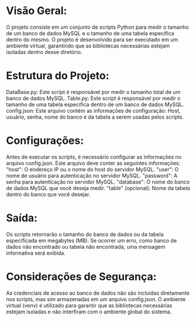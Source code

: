 # Visão Geral:

O projeto consiste em um conjunto de scripts Python para medir o tamanho de um banco de dados MySQL e o tamanho de uma tabela específica dentro do mesmo. O projeto é desenvolvido para ser executado em um ambiente virtual, garantindo que as bibliotecas necessárias estejam isoladas dentro desse diretório.

# Estrutura do Projeto:

DataBase.py: Este script é responsável por medir o tamanho total de um banco de dados MySQL.
Table.py: Este script é responsável por medir o tamanho de uma tabela específica dentro de um banco de dados MySQL.
config.json: Este arquivo contém as informações de configuração: Host, usuário, senha, nome do banco e da tabela a serem usadas pelos scripts.

# Configurações:

Antes de executar os scripts, é necessário configurar as informações no arquivo config.json. Este arquivo deve conter as seguintes informações:
"host": O endereço IP ou o nome do host do servidor MySQL.
"user": O nome de usuário para autenticação no servidor MySQL.
"password": A senha para autenticação no servidor MySQL.
"database": O nome do banco de dados MySQL que você deseja medir.
"table" (opcional): Nome da tabela dentro do banco que você desejar.

# Saída:

Os scripts retornarão o tamanho do banco de dados ou da tabela especificada em megabytes (MB).
Se ocorrer um erro, como banco de dados não encontrado ou tabela não encontrada, uma mensagem informativa será exibida.

# Considerações de Segurança:

As credenciais de acesso ao banco de dados não são incluídas diretamente nos scripts, mas sim armazenadas em um arquivo config.json.
O ambiente virtual (venv) é utilizado para garantir que as bibliotecas necessárias estejam isoladas e não interfiram com o ambiente global do sistema.
